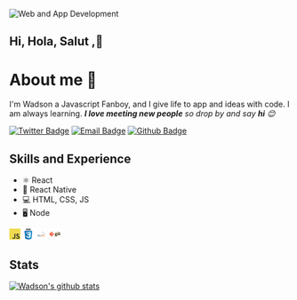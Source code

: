 ![Web and App Development](![codeBanner](https://user-images.githubusercontent.com/34847736/130487913-81f140b6-4f6b-4c03-9cde-2723847499fa.png))
<h2>Hi, Hola, Salut ,👋

# About me 👤
I'm Wadson  a Javascript Fanboy, and I give life to app and ideas with code. I am always learning.
 <em><b>I love meeting new people</b> so drop by and say <b>hi</b> 😊</em> 

 [![Twitter Badge](https://img.shields.io/badge/-Twitter-1da1f2?style=flat-square&labelColor=1da1f2&logo=twitter&logoColor=white&link=https://twitter.com/Yaronzz)](https://twitter.com/Waddprog)
[![Email Badge](https://img.shields.io/badge/-Email-c14438?style=flat-square&logo=Gmail&logoColor=white&link=mailto:vavalson@hotmail.com)](mailto:vavalson@hotmail.com)
[![Github Badge](https://img.shields.io/badge/-Github-232323?style=flat-square&logo=Github&logoColor=white&link=https://space.bilibili.com/7708412)](https://github.com/Wadprog)


## Skills and Experience
* ⚛ React
* 📱 React Native
* 💻 HTML, CSS, JS
* 🖥  Node


<code><img height="20" src="https://raw.githubusercontent.com/github/explore/80688e429a7d4ef2fca1e82350fe8e3517d3494d/topics/javascript/javascript.png"></code>
<code><img height="20" src="https://raw.githubusercontent.com/github/explore/80688e429a7d4ef2fca1e82350fe8e3517d3494d/topics/css/css.png"></code>
<code><img height="20" src="https://raw.githubusercontent.com/github/explore/80688e429a7d4ef2fca1e82350fe8e3517d3494d/topics/mysql/mysql.png"></code>
<code><img height="20" src="https://raw.githubusercontent.com/github/explore/80688e429a7d4ef2fca1e82350fe8e3517d3494d/topics/git/git.png"></code>


## Stats 

[![Wadson's github stats](https://github-readme-stats.vercel.app/api?username=Wadprog)](https://github.com/Wadprog/github-readme-stats) 

<!--START_SECTION:waka-->

<!--END_SECTION:waka-->

